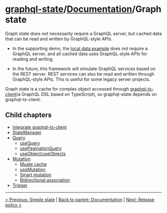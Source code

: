 # [graphql-state](https://github.com/babyfish-ct/graphql-state)/[Documentation](../README.md)/Graph state

Graph state does not necessarily require a GraphQL server, but cached data that can be read and written by GraphQL-style APIs.

- In the supporting demo, the [local data example]((https://github.com/babyfish-ct/graphql-state/tree/master/example/client/src/graph/local)) does not require a GraphQL server, and all cached data uses GraphQL-style APIs for reading and writing.

- In the future, this framework will simulate GraphQL services based on the REST server. REST services can also be read and written through GraphQL-style APIs. This is useful for some legacy server projects.

Graph state is a cache for complex object accessed through [graphql-ts-client](https://github.com/babyfish-ct/graphql-ts-client)(a GraphQL DSL based on TypeScript), so graphql-state depends on graphql-ts-client.

## Child chapters

- [Integrate graphql-ts-client](./graphql-ts-client.md)
- [StateManager](./state-manager.md)
- [Query](./query/README.md)
  - [useQuery](./query/useQuery.md)
  - [usePaginationQuery](./query/usePaginationQuery.md)
  - [useObject/useObjects](./query/useObject.md)
- [Mutation](./mutation/README.md)
  - [Muate cache](./mutation/mutate-cache.md)
  - [useMutation](./mutation/useMutation.md)
  - [Smart mutation](./mutation/README.md)
  - [Bidirectional association](./mutation/bidirectional-association.md)
- [Trigger](./trigger.md)

-------

[< Previous: Simple state](../simple-state/README.md) | [Back to parent: Documentation](../README.md) | [Next: Release policy >](../release-policy.md)
